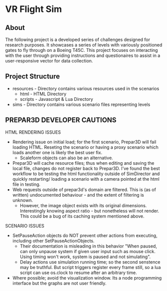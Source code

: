 # VR Flight Sim
## About
The following project is a developed series of challenges designed for research purposes.
It showcases a series of levels with variously positioned gates to fly through on a Boeing T45C. This project focuses on interacting with the user through providing instructions and questionaires to assist in a user-responsive vector for data collection.

## Project Structure
- resources - Directory contains various resources used in the scenarios
    - html - HTML Directory
    - scripts - Javascript & Lua Directory
- sims - Directory contains various scenario files representing levels


## PREPAR3D DEVELOPER CAUTIONS
HTML RENDERING ISSUES
- Rendering issue on initial load; for the first scenario, Prepar3D will fail loading HTML. Reseting the scenario or having a proxy scenario which loads another one is likely the best user fix.
    - Scaleform objects can also be an alternative.
- Prepar3D will cache resource files; thus when editing and saving the local file, changes do not register back to Prepar3D. I've found the best workflow to be testing the html functionality outside of SimDirector and quickly restarting/ loading a scenario with a camera pointed at the html file in testing.
- Web requests outside of prepar3d's domain are filtered. This is (as of written) undocumented behaviour - and the extent of filtering is unknown.
    - However, the image object exists with its original dimensions. Interestingly knowing aspect ratio - but nonetheless will not render. This could be a bug of its caching system mentioned above.

SCENARIO ISSUES
- SetPauseAction objects do NOT prevent other actions from executing, including other SetPauseActionObjects. 
    - Their documentation is misleading in this behavior "When paused, can only unpause system if given user input such as mouse click. Using timing won't work, system is paused and not simulating".
    - Delay actions use simulation running time; so the second senstence may be truthful. But script triggers register every frame still, so a lua script can use os.clock to resume after an arbitrary time.
- Where possible; avoid the visualization window. Its a node programming interface but the graphs are not user friendly.